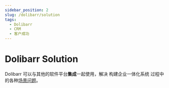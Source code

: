 ```yaml
---
sidebar_position: 2
slug: /dolibarr/solution
tags:
  - Dolibarr
  - CRM
  - 客户成功
---
```


# Dolibarr Solution

Dolibarr 可以与其他的软件平台**集成**一起使用，解决 构建企业一体化系统 过程中的各种[场景问题](#)。
